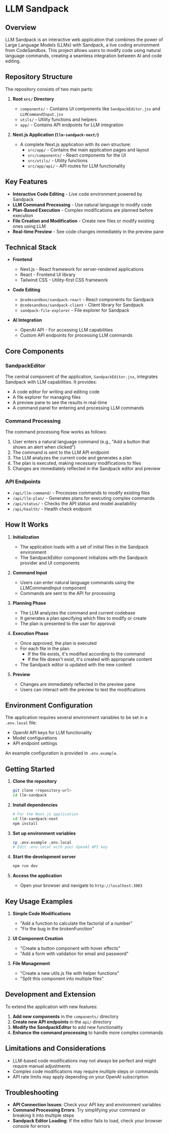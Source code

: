 # LLM Sandpack

## Overview

LLM Sandpack is an interactive web application that combines the power of Large Language Models (LLMs) with Sandpack, a live coding environment from CodeSandbox. This project allows users to modify code using natural language commands, creating a seamless integration between AI and code editing.

## Repository Structure

The repository consists of two main parts:

1. **Root `src/` Directory**
   - `components/` - Contains UI components like `SandpackEditor.jsx` and `LLMCommandInput.jsx`
   - `utils/` - Utility functions and helpers
   - `app/` - Contains API endpoints for LLM integration

2. **Next.js Application (`llm-sandpack-next/`)**
   - A complete Next.js application with its own structure:
     - `src/app/` - Contains the main application pages and layout
     - `src/components/` - React components for the UI
     - `src/utils/` - Utility functions
     - `src/app/api/` - API routes for LLM functionality

## Key Features

- **Interactive Code Editing** - Live code environment powered by Sandpack
- **LLM Command Processing** - Use natural language to modify code
- **Plan-Based Execution** - Complex modifications are planned before execution
- **File Creation and Modification** - Create new files or modify existing ones using LLM
- **Real-time Preview** - See code changes immediately in the preview pane

## Technical Stack

- **Frontend**
  - Next.js - React framework for server-rendered applications
  - React - Frontend UI library
  - Tailwind CSS - Utility-first CSS framework

- **Code Editing**
  - `@codesandbox/sandpack-react` - React components for Sandpack
  - `@codesandbox/sandpack-client` - Client library for Sandpack
  - `sandpack-file-explorer` - File explorer for Sandpack

- **AI Integration**
  - OpenAI API - For accessing LLM capabilities
  - Custom API endpoints for processing LLM commands

## Core Components

### SandpackEditor

The central component of the application, `SandpackEditor.jsx`, integrates Sandpack with LLM capabilities. It provides:

- A code editor for writing and editing code
- A file explorer for managing files
- A preview pane to see the results in real-time
- A command panel for entering and processing LLM commands

### Command Processing

The command processing flow works as follows:

1. User enters a natural language command (e.g., "Add a button that shows an alert when clicked")
2. The command is sent to the LLM API endpoint
3. The LLM analyzes the current code and generates a plan
4. The plan is executed, making necessary modifications to files
5. Changes are immediately reflected in the Sandpack editor and preview

### API Endpoints

- `/api/llm-command/` - Processes commands to modify existing files
- `/api/llm-plan/` - Generates plans for executing complex commands
- `/api/status/` - Checks the API status and model availability
- `/api/health/` - Health check endpoint

## How It Works

1. **Initialization**
   - The application loads with a set of initial files in the Sandpack environment
   - The SandpackEditor component initializes with the Sandpack provider and UI components

2. **Command Input**
   - Users can enter natural language commands using the LLMCommandInput component
   - Commands are sent to the API for processing

3. **Planning Phase**
   - The LLM analyzes the command and current codebase
   - It generates a plan specifying which files to modify or create
   - The plan is presented to the user for approval

4. **Execution Phase**
   - Once approved, the plan is executed
   - For each file in the plan:
     - If the file exists, it's modified according to the command
     - If the file doesn't exist, it's created with appropriate content
   - The Sandpack editor is updated with the new content

5. **Preview**
   - Changes are immediately reflected in the preview pane
   - Users can interact with the preview to test the modifications

## Environment Configuration

The application requires several environment variables to be set in a `.env.local` file:
- OpenAI API keys for LLM functionality
- Model configurations
- API endpoint settings

An example configuration is provided in `.env.example`.

## Getting Started

1. **Clone the repository**
   ```bash
   git clone <repository-url>
   cd llm-sandpack
   ```

2. **Install dependencies**
   ```bash
   # For the Next.js application
   cd llm-sandpack-next
   npm install
   ```

3. **Set up environment variables**
   ```bash
   cp .env.example .env.local
   # Edit .env.local with your OpenAI API key
   ```

4. **Start the development server**
   ```bash
   npm run dev
   ```

5. **Access the application**
   - Open your browser and navigate to `http://localhost:3003`

## Key Usage Examples

1. **Simple Code Modifications**
   - "Add a function to calculate the factorial of a number"
   - "Fix the bug in the brokenFunction"

2. **UI Component Creation**
   - "Create a button component with hover effects"
   - "Add a form with validation for email and password"

3. **File Management**
   - "Create a new utils.js file with helper functions"
   - "Split this component into multiple files"

## Development and Extension

To extend the application with new features:

1. **Add new components** in the `components/` directory
2. **Create new API endpoints** in the `api/` directory
3. **Modify the SandpackEditor** to add new functionality
4. **Enhance the command processing** to handle more complex commands

## Limitations and Considerations

- LLM-based code modifications may not always be perfect and might require manual adjustments
- Complex code modifications may require multiple steps or commands
- API rate limits may apply depending on your OpenAI subscription

## Troubleshooting

- **API Connection Issues**: Check your API key and environment variables
- **Command Processing Errors**: Try simplifying your command or breaking it into multiple steps
- **Sandpack Editor Loading**: If the editor fails to load, check your browser console for errors
